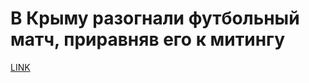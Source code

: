 # В Крыму разогнали футбольный матч, приравняв его к митингу



[LINK](https://varlamov.ru/2268629.html)